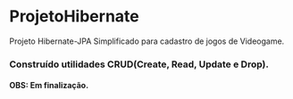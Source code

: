# ProjetoHibernate

Projeto Hibernate-JPA Simplificado para cadastro de jogos de Videogame.

### Construído utilidades CRUD(Create, Read, Update e Drop).

#### OBS: Em finalização.

